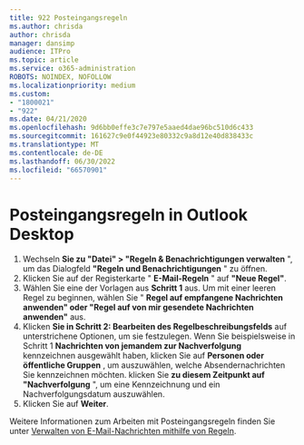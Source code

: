 ```yaml
---
title: 922 Posteingangsregeln
ms.author: chrisda
author: chrisda
manager: dansimp
audience: ITPro
ms.topic: article
ms.service: o365-administration
ROBOTS: NOINDEX, NOFOLLOW
ms.localizationpriority: medium
ms.custom:
- "1800021"
- "922"
ms.date: 04/21/2020
ms.openlocfilehash: 9d6bb0effe3c7e797e5aaed4dae96bc510d6c433
ms.sourcegitcommit: 161627c9e0f44923e80332c9a8d12e40d838433c
ms.translationtype: MT
ms.contentlocale: de-DE
ms.lasthandoff: 06/30/2022
ms.locfileid: "66570901"
---
```

# <a name="inbox-rules-in-outlook-desktop"></a>Posteingangsregeln in Outlook Desktop

1. Wechseln **Sie zu "Datei" > "Regeln & Benachrichtigungen verwalten** ", um das Dialogfeld **"Regeln und Benachrichtigungen** " zu öffnen.
2. Klicken Sie auf der Registerkarte " **E-Mail-Regeln** " auf **"Neue Regel"**.
3. Wählen Sie eine der Vorlagen aus **Schritt 1** aus. Um mit einer leeren Regel zu beginnen, wählen Sie " **Regel auf empfangene Nachrichten anwenden" oder "Regel auf von mir gesendete Nachrichten anwenden"** aus.
4. Klicken **Sie in Schritt 2: Bearbeiten des Regelbeschreibungsfelds** auf unterstrichene Optionen, um sie festzulegen. Wenn Sie beispielsweise in Schritt 1 **Nachrichten von jemandem zur Nachverfolgung** kennzeichnen ausgewählt haben, klicken Sie auf **Personen oder öffentliche Gruppen** , um auszuwählen, welche Absendernachrichten Sie kennzeichnen möchten. klicken Sie **zu diesem Zeitpunkt auf "Nachverfolgung** ", um eine Kennzeichnung und ein Nachverfolgungsdatum auszuwählen.
5. Klicken Sie auf **Weiter**.

Weitere Informationen zum Arbeiten mit Posteingangsregeln finden Sie unter [Verwalten von E-Mail-Nachrichten mithilfe von Regeln](https://support.microsoft.com/office/manage-email-messages-by-using-rules-c24f5dea-9465-4df4-ad17-a50704d66c59).
